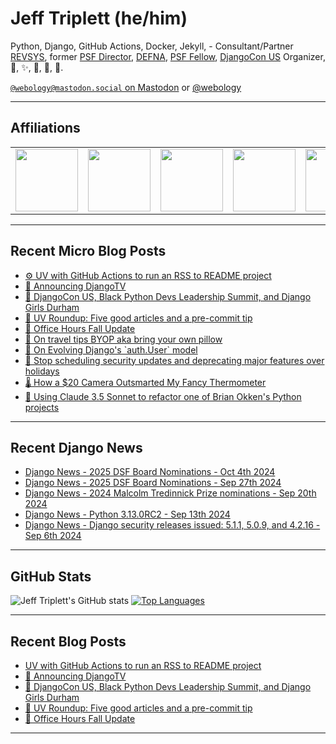 # Jeff Triplett (he/him)

Python, Django, GitHub Actions, Docker, Jekyll,  - Consultant/Partner [REVSYS][], former [PSF Director][], [DEFNA][], [PSF Fellow][], [DjangoCon US][] Organizer, 🏀, ✨, 💪, 🏃, 🤖.

<a href="https://mastodon.social/@webology" rel="me">`@webology@mastodon.social` on Mastodon</a> or <a href="https://twitter.com/webology">@webology</a>

<hr>

## Affiliations

<table border="0">
<tr>
<td><a href="https://github.com/revsys/"><img src="https://avatars.githubusercontent.com/u/308096?s=200&v=4" width="100px"></a></td>
<td><a href="https://github.com/psf/"><img src="https://avatars.githubusercontent.com/u/50630501?s=200&v=4" width="100px"></a></td>
<td><a href="https://github.com/djangocon/"><img src="https://avatars.githubusercontent.com/u/2891658?s=400&&v=4" width="100px"></a></td>
<td><a href="https://github.com/defna/"><img src="https://avatars.githubusercontent.com/u/13454395?s=200&v=4" width="100px"></a></td>
<td><a href="https://github.com/djangopackages/"><img src="https://avatars.githubusercontent.com/u/27385825?s=200&v=4" width="100px"></a></td>
</tr>
</table>

<hr>

## Recent Micro Blog Posts

<!--START_SECTION:micro-posts-->
* [⚙️ UV with GitHub Actions to run an RSS to README project](https:&#x2F;&#x2F;micro.webology.dev&#x2F;2024&#x2F;10&#x2F;05&#x2F;uv-with-github.html)
* [🎉 Announcing DjangoTV](https:&#x2F;&#x2F;micro.webology.dev&#x2F;2024&#x2F;09&#x2F;27&#x2F;announcing-djangotv.html)
* [🧳 DjangoCon US, Black Python Devs Leadership Summit, and Django Girls Durham](https:&#x2F;&#x2F;micro.webology.dev&#x2F;2024&#x2F;09&#x2F;20&#x2F;djangocon-us-black.html)
* [🤠 UV Roundup: Five good articles and a pre-commit tip](https:&#x2F;&#x2F;micro.webology.dev&#x2F;2024&#x2F;09&#x2F;19&#x2F;uv-roundup-five.html)
* [📅 Office Hours Fall Update](https:&#x2F;&#x2F;micro.webology.dev&#x2F;2024&#x2F;09&#x2F;12&#x2F;office-hours-fall.html)
* [🛌 On travel tips BYOP aka bring your own pillow](https:&#x2F;&#x2F;micro.webology.dev&#x2F;2024&#x2F;09&#x2F;11&#x2F;on-travel-tips.html)
* [🚜 On Evolving Django&#39;s &#x60;auth.User&#x60; model](https:&#x2F;&#x2F;micro.webology.dev&#x2F;2024&#x2F;09&#x2F;10&#x2F;on-evolving-djangos.html)
* [🚫 Stop scheduling security updates and deprecating major features over holidays](https:&#x2F;&#x2F;micro.webology.dev&#x2F;2024&#x2F;09&#x2F;03&#x2F;stop-scheduling-security.html)
* [🌡️ How a $20 Camera Outsmarted My Fancy Thermometer](https:&#x2F;&#x2F;micro.webology.dev&#x2F;2024&#x2F;08&#x2F;25&#x2F;how-a-camera.html)
* [🚜 Using Claude 3.5 Sonnet to refactor one of Brian Okken&#39;s Python projects](https:&#x2F;&#x2F;micro.webology.dev&#x2F;2024&#x2F;08&#x2F;25&#x2F;using-claude-sonnet.html)
<!--END_SECTION:micro-posts-->

<hr>

## Recent Django News

<!--START_SECTION:news-->
* [Django News - 2025 DSF Board Nominations - Oct 4th 2024](https:&#x2F;&#x2F;django-news.com&#x2F;issues&#x2F;253)
* [Django News - 2025 DSF Board Nominations - Sep 27th 2024](https:&#x2F;&#x2F;django-news.com&#x2F;issues&#x2F;252)
* [Django News - 2024 Malcolm Tredinnick Prize nominations - Sep 20th 2024](https:&#x2F;&#x2F;django-news.com&#x2F;issues&#x2F;251)
* [Django News - Python 3.13.0RC2 - Sep 13th 2024](https:&#x2F;&#x2F;django-news.com&#x2F;issues&#x2F;250)
* [Django News - Django security releases issued: 5.1.1, 5.0.9, and 4.2.16 - Sep 6th 2024](https:&#x2F;&#x2F;django-news.com&#x2F;issues&#x2F;249)
<!--END_SECTION:news-->

<hr>

## GitHub Stats

![Jeff Triplett's GitHub stats](https://github-readme-stats.vercel.app/api?username=jefftriplett&show_icons=&private_count=true&theme=dracula)  [![Top Languages](https://github-readme-stats.vercel.app/api/top-langs/?username=jefftriplett&layout=compact&theme=dracula)]()

<hr>

## Recent Blog Posts

<!--START_SECTION:posts-->
* [UV with GitHub Actions to run an RSS to README project](https:&#x2F;&#x2F;jefftriplett.com&#x2F;2024&#x2F;uv-with-github-actions-to-run-an-rss-to-readme-project&#x2F;)
* [🎉 Announcing DjangoTV](https:&#x2F;&#x2F;jefftriplett.com&#x2F;2024&#x2F;announcing-djangotv&#x2F;)
* [🧳 DjangoCon US, Black Python Devs Leadership Summit, and Django Girls Durham](https:&#x2F;&#x2F;jefftriplett.com&#x2F;2024&#x2F;djangocon-us-black-python-devs-leadership-summit-and-django-girls-durham&#x2F;)
* [🤠 UV Roundup: Five good articles and a pre-commit tip](https:&#x2F;&#x2F;jefftriplett.com&#x2F;2024&#x2F;uv-roundup-five-good-articles-and-a-pre-commit-tip&#x2F;)
* [📅 Office Hours Fall Update](https:&#x2F;&#x2F;jefftriplett.com&#x2F;2024&#x2F;office-hours-fall-update&#x2F;)
<!--END_SECTION:posts-->

<hr>

[DEFNA]: https://www.defna.org/
[DjangoCon US]: http://djangocon.us/
[PSF Director]: https://www.python.org/psf/members/#board-of-directors
[REVSYS]: https://www.revsys.com/
[PSF Fellow]: https://www.python.org/psf/fellows/
